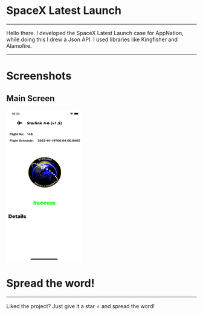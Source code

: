 # SpaceX Latest Launch
------------------------------
Hello there. I developed the SpaceX Latest Launch case for AppNation, while doing this I drew a Json API. I used libraries like  Kingfisher and Alamofire.

------------------------------------------------------------------------------------
# Screenshots
Main Screen
-----------------------------
<img src="ReadMePhoto/screen.png" width="200" height="400">



# Spread the word!
-----------------------------------
Liked the project? Just give it a star :star: and spread the word!
